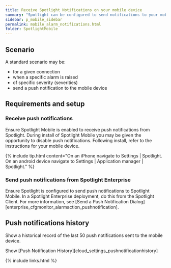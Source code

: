 ```yaml
---
title: Receive Spotlight Notifications on your mobile device
summary: "Spotlight can be configured to send notifications to your mobile device."
sidebar: p_mobile_sidebar
permalink: mobile_alarm_notifications.html
folder: SpotlightMobile
---
```


## Scenario

A standard scenario may be:

* for a given connection
* when a specific alarm is raised
* of specific severity (severities)
* send a push notification to the mobile device


## Requirements and setup

### Receive push notifications

Ensure Spotlight Mobile is enabled to receive push notifications from Spotlight. During install of Spotlight Mobile you may be given the opportunity to disable push notifications. Following install, refer to the instructions for your mobile device.

{% include tip.html content="On an iPhone navigate to Settings \| Spotlight. On an android device navigate to Settings \| Application manager \| Spotlight." %}

### Send push notifications from Spotlight Enterprise

Ensure Spotlight is configured to send push notifications to Spotlight Mobile. In a Spotlight Enterprise deployment, do this from the Spotlight Client. For more information, see [Send a Push Notification Dialog][enterprise_cfgmonitor_alarmaction_pushnotification].


## Push notifications history

Show a historical record of the last 50 push notifications sent to the mobile device.

Show [Push Notification History][cloud_settings_pushnotificationhistory]

{% include links.html %}
